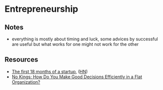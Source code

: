 # Entrepreneurship

## Notes

- everything is mostly about timing and luck, some advices by successful are useful but what works for one might not work for the other

## Resources

- [The first 18 months of a startup](https://twitter.com/Suhail/status/1382351985584721926), ([HN](https://news.ycombinator.com/item?id=26808427))
- [No Kings: How Do You Make Good Decisions Efficiently in a Flat Organization?](https://blog.doist.com/decision-making-flat-organization/)

